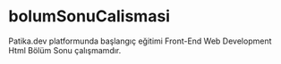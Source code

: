 # bolumSonuCalismasi
Patika.dev platformunda başlangıç eğitimi Front-End Web Development Html Bölüm Sonu çalışmamdır.
